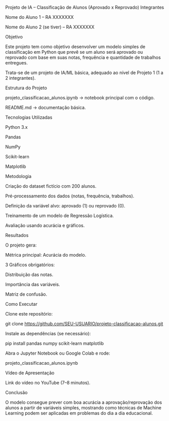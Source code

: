 Projeto de IA – Classificação de Alunos (Aprovado x Reprovado)
Integrantes

Nome do Aluno 1 – RA XXXXXXX

Nome do Aluno 2 (se tiver) – RA XXXXXXX

Objetivo

Este projeto tem como objetivo desenvolver um modelo simples de classificação em Python que prevê se um aluno será aprovado ou reprovado com base em suas notas, frequência e quantidade de trabalhos entregues.

Trata-se de um projeto de IA/ML básica, adequado ao nível de Projeto 1 (1 a 2 integrantes).

Estrutura do Projeto

projeto_classificacao_alunos.ipynb → notebook principal com o código.

README.md → documentação básica.

Tecnologias Utilizadas

Python 3.x

Pandas

NumPy

Scikit-learn

Matplotlib

Metodologia

Criação do dataset fictício com 200 alunos.

Pré-processamento dos dados (notas, frequência, trabalhos).

Definição da variável alvo: aprovado (1) ou reprovado (0).

Treinamento de um modelo de Regressão Logística.

Avaliação usando acurácia e gráficos.

Resultados

O projeto gera:

Métrica principal: Acurácia do modelo.

3 Gráficos obrigatórios:

Distribuição das notas.

Importância das variáveis.

Matriz de confusão.

Como Executar

Clone este repositório:

git clone https://github.com/SEU-USUARIO/projeto-classificacao-alunos.git


Instale as dependências (se necessário):

pip install pandas numpy scikit-learn matplotlib


Abra o Jupyter Notebook ou Google Colab e rode:

projeto_classificacao_alunos.ipynb

Vídeo de Apresentação

Link do vídeo no YouTube (7–8 minutos).

Conclusão

O modelo consegue prever com boa acurácia a aprovação/reprovação dos alunos a partir de variáveis simples, mostrando como técnicas de Machine Learning podem ser aplicadas em problemas do dia a dia educacional.